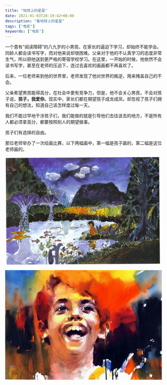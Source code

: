 ```yaml
---
title: "地球上的星星"
date: 2021-01-03T20:19:42+08:00
description: "看地球上的星星"
tags: ["电影"]
keywords: ["电影"]
---
```


一个患有“阅读障碍”的八九岁的小男孩，在家长的逼迫下学习，却始终不能学会。同龄人都会读书写字，而对他来说却很困难。父亲对于他的不认真学习的态度非常生气，所以把他送到更严格的寄宿学校学习。在这里，一开始的时候，他依然不会读书写字，甚至在老师的压迫下，连过去喜欢的画画都不再喜欢了。

后来，一位老师来到他的世界里，老师发现了他对世界的叛逆，用来掩盖自己的不会。

父亲希望男孩能得高分，在社会中更有竞争力，但是，他不会关心男孩，不会对孩子说，**孩子，我爱你**。现实中，家长们都在期望孩子成龙成凤，却忽视了孩子们拥有自己的想法，知道自己该怎样度过每一天。

我们不能过早地干涉孩子们，我们能做的就是引导他们去往该去的地方，不是所有人都必须拿高分，都要按照别人的期望做事。

孩子们有选择的自由。

那位老师举办了一次绘画比赛，以下两幅画中，第一幅是孩子画的，第二幅是这位老师画的。

![like-stars-on-earth-0.png](/images/films/like-stars-on-earth-0.jpeg)

![like-stars-on-earth-1.png](/images/films/like-stars-on-earth-1.jpeg)
